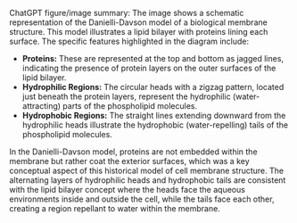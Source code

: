 ChatGPT figure/image summary: The image shows a schematic representation of the Danielli-Davson model of a biological membrane structure. This model illustrates a lipid bilayer with proteins lining each surface. The specific features highlighted in the diagram include:

- **Proteins:** These are represented at the top and bottom as jagged lines, indicating the presence of protein layers on the outer surfaces of the lipid bilayer.
- **Hydrophilic Regions:** The circular heads with a zigzag pattern, located just beneath the protein layers, represent the hydrophilic (water-attracting) parts of the phospholipid molecules.
- **Hydrophobic Regions:** The straight lines extending downward from the hydrophilic heads illustrate the hydrophobic (water-repelling) tails of the phospholipid molecules.

In the Danielli-Davson model, proteins are not embedded within the membrane but rather coat the exterior surfaces, which was a key conceptual aspect of this historical model of cell membrane structure. The alternating layers of hydrophilic heads and hydrophobic tails are consistent with the lipid bilayer concept where the heads face the aqueous environments inside and outside the cell, while the tails face each other, creating a region repellant to water within the membrane.